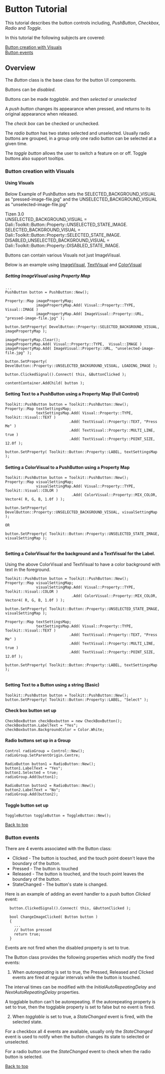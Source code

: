 <a name="0"></a>
# Button Tutorial

This tutorial describes the button controls including, _PushButton_, _Checkbox_, _Radio_ and _Toggle_.

In this tutorial the following subjects are covered:

[Button creation with Visuals](#1)<br>
[Button events](#3)<br>

## Overview

The *Button* class is the base class for the button UI components.

Buttons can be  _disabled_.

Buttons can be made _togglable_. and then _selected_ or _unselected_

A *push button* changes its appearance when pressed, and returns to its original appearance when released.

The *check box* can be checked or unchecked.

The *radio button* has two states selected and unselected. Usually radio buttons are grouped, in a group only one
radio button can be selected at a given time.

The *toggle button* allows the user to switch a feature on or off. Toggle buttons also support tooltips.

<a name="1"></a>
### Button creation with Visuals

#### Using Visuals

Below Example of PushButton sets the SELECTED_BACKGROUND_VISUAL as "pressed-image-file.jpg" and the UNSELECTED_BACKGROUND_VISUAL as "unselected-image-file.jpg"

Tizen 3.0<br>
UNSELECTED_BACKGROUND_VISUAL = Dali::Toolkit::Button::Property::UNSELECTED_STATE_IMAGE.<br>
SELECTED_BACKGROUND_VISUAL = Dali::Toolkit::Button::Property::SELECTED_STATE_IMAGE.<br>
DISABLED_UNSELECTED_BACKGROUND_VISUAL = Dali::Toolkit::Button::Property::DISABLED_STATE_IMAGE.<br>

Buttons can contain various Visuals not just ImageVisual.

Below is an example using [ImageVisual](#ButtonWithImageVisual), [TextVisual](#ButtonWithTextVisual) and [ColorVisual](#ButtonWithColorVisual)

<a name="ButtonWithImageVisual"></a>
##### Setting ImageVisual using Property Map

~~~{.cpp}
...
PushButton button = PushButton::New();

Property::Map imagePropertyMap;
              imagePropertyMap.Add( Visual::Property::TYPE,  Visual::IMAGE )
              imagePropertyMap.Add( ImageVisual::Property::URL, "pressed-image-file.jpg" );

button.SetProperty( DevelButton::Property::SELECTED_BACKGROUND_VISUAL, imagePropertyMap );

imagePropertyMap.Clear();
imagePropertyMap.Add( Visual::Property::TYPE,  Visual::IMAGE )
imagePropertyMap.Add( ImageVisual::Property::URL, "unselected-image-file.jpg" );

button.SetProperty( DevelButton::Property::UNSELECTED_BACKGROUND_VISUAL, LOADING_IMAGE );

button.ClickedSignal().Connect( this, &ButtonClicked );

contentContainer.AddChild( button );

~~~

<a name="ButtonWithTextVisual"></a>
#### Setting Text to a PushButton using a Property Map (Full Control)

~~~{.cpp}
Toolkit::PushButton button = Toolkit::PushButton::New();
Property::Map textSettingsMap;
              textSettingsMap.Add( Visual::Property::TYPE, Toolkit::Visual::TEXT )
                             .Add( TextVisual::Property::TEXT, "Press Me" )
                             .Add( TextVisual::Property::MULTI_LINE, true )
                             .Add( TextVisual::Property::POINT_SIZE, 12.0f );

button.SetProperty( Toolkit::Button::Property::LABEL, textSettingsMap );
~~~


<a name="ButtonWithColorVisual"></a>
#### Setting a ColorVisual to a PushButton using a Property Map

~~~{.cpp}
Toolkit::PushButton button = Toolkit::PushButton::New();
Property::Map visualSettingMap;
              visualSettingMap.Add( Visual::Property::TYPE, Toolkit::Visual::COLOR )
                              .Add( ColorVisual::Property::MIX_COLOR, Vector4( R, G, B, 1.0f ) );

button.SetProperty( DevelButton::Property::UNSELECTED_BACKGROUND_VISUAL, visualSettingMap );

OR

button.SetProperty( Toolkit::Button::Property::UNSELECTED_STATE_IMAGE, visualSettingMap );


~~~
<a name="ButtonWithMixedVisuals"></a>
#### Setting a ColorVisual for the background and a TextVisual for the Label.

Using the above ColorVisual and TextVisual to have a color background with text in the foreground.

~~~{.cpp}
Toolkit::PushButton button = Toolkit::PushButton::New();
Property::Map visualSettingMap;
              visualSettingMap.Add( Visual::Property::TYPE, Toolkit::Visual::COLOR )
                              .Add( ColorVisual::Property::MIX_COLOR, Vector4( R, G, B, 1.0f ) );

button.SetProperty( Toolkit::Button::Property::UNSELECTED_STATE_IMAGE, visualSettingMap );

Property::Map textSettingsMap;
              textSettingsMap.Add( Visual::Property::TYPE, Toolkit::Visual::TEXT )
                             .Add( TextVisual::Property::TEXT, "Press Me" )
                             .Add( TextVisual::Property::MULTI_LINE, true )
                             .Add( TextVisual::Property::POINT_SIZE, 12.0f );

button.SetProperty( Toolkit::Button::Property::LABEL, textSettingsMap );


~~~


#### Setting Text to a Button using a string (Basic)

~~~{.cpp}
Toolkit::PushButton button = Toolkit::PushButton::New();
button.SetProperty( Toolkit::Button::Property::LABEL, "Select" );
~~~

#### Check box button set up

~~~{.cpp}
CheckBoxButton checkBoxbutton = new CheckBoxButton();
checkBoxbutton.LabelText = "Yes";
checkBoxbutton.BackgroundColor = Color.White;
~~~

#### Radio buttons set up in a Group

~~~{.cpp}
Control radioGroup = Control::New();
radioGroup.SetParentOrigin.Centre;

RadioButton button1 = RadioButton::New();
button1.LabelText = "Yes";
button1.Selected = true;
radioGroup.Add(button1);

RadioButton button2 = RadioButton::New();
button2.LabelText = "No";
radioGroup.Add(button2);
~~~

#### Toggle button set up

~~~{.cpp}
ToggleButton toggleButton = ToggleButton::New();
~~~

[Back to top](#0)

<a name="3"></a>
### Button events

There are 4 events associated with the Button class:

+ Clicked	- The button is touched, and the touch point doesn't leave the boundary of the button.
+ Pressed	- The button is touched
+ Released	- The button is touched, and the touch point leaves the boundary of the button.
+ StateChanged	- The button's state is changed.

Here is an example of adding an event handler to a push button _Clicked_ event:

~~~{.cpp}
  button.ClickedSignal().Connect( this, &ButtonClicked );

  bool ChangeImageClicked( Button button )
  {
    ...
    // button pressed
    return true;
  }
~~~

Events are not fired when the disabled property is set to true.

The Button class provides the following properties which modify the fired events:

1. When *autorepeating* is set to true, the Pressed, Released and Clicked events are fired at regular
   intervals while the button is touched.

The interval times can be modified with the _InitialAutoRepeatingDelay_ and _NextAutoRepeatingDelay_ properties.

A togglable button can't be autorepeating. If the autorepeating property is set to true,
then the togglable property is set to false but no event is fired.

2. When *togglable* is set to true, a _StateChanged_ event is fired, with the selected state.

For a checkbox all 4 events are available, usually only the _StateChanged_ event is used to notify
when the button changes its state to selected or unselected.

For a radio button use the _StateChanged_ event to check when the radio button is selected.

[Back to top](#0)
